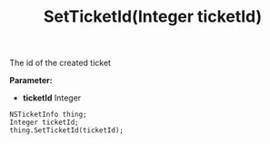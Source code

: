 ﻿---
uid: crmscript_ref_NSTicketInfo_SetTicketId
title: SetTicketId(Integer ticketId)
intellisense: NSTicketInfo.SetTicketId
keywords: NSTicketInfo, GetTicketId
so.topic: reference
---

The id of the created ticket

**Parameter:** 
 - **ticketId** Integer

```crmscript
NSTicketInfo thing;
Integer ticketId;
thing.SetTicketId(ticketId);
```

